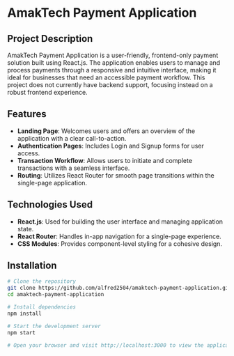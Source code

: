 # AmakTech Payment Application

## Project Description
AmakTech Payment Application is a user-friendly, frontend-only payment solution built using React.js. The application enables users to manage and process payments through a responsive and intuitive interface, making it ideal for businesses that need an accessible payment workflow. This project does not currently have backend support, focusing instead on a robust frontend experience.

## Features
- **Landing Page**: Welcomes users and offers an overview of the application with a clear call-to-action.
- **Authentication Pages**: Includes Login and Signup forms for user access.
- **Transaction Workflow**: Allows users to initiate and complete transactions with a seamless interface.
- **Routing**: Utilizes React Router for smooth page transitions within the single-page application.
  
## Technologies Used
- **React.js**: Used for building the user interface and managing application state.
- **React Router**: Handles in-app navigation for a single-page experience.
- **CSS Modules**: Provides component-level styling for a cohesive design.

## Installation
```bash
# Clone the repository
git clone https://github.com/alfred2504/amaktech-payment-application.git
cd amaktech-payment-application

# Install dependencies
npm install

# Start the development server
npm start

# Open your browser and visit http://localhost:3000 to view the application